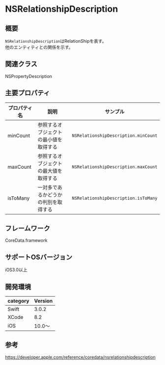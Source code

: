 # NSRelationshipDescription

## 概要
`NSRelationshipDescription`はRelationShipを表す。<br>
他のエンティティとの関係を示す。


## 関連クラス
NSPropertyDescription


## 主要プロパティ
|プロパティ名|説明|サンプル|
|---|---|---|
|minCount | 参照するオブジェクトの最小値を取得する | `NSRelationshipDescription.minCount`|
|maxCount | 参照するオブジェクトの最大値を取得する | `NSRelationshipDescription.maxCount` |
|isToMany | 一対多であるかどうかの判別を取得する | `NSRelationshipDescription.isToMany`|



## フレームワーク
CoreData.framework

## サポートOSバージョン
iOS3.0以上

## 開発環境
|category | Version| 
|---|---|
| Swift | 3.0.2 |
| XCode | 8.2 |
| iOS | 10.0〜 |

## 参考
https://developer.apple.com/reference/coredata/nsrelationshipdescription
